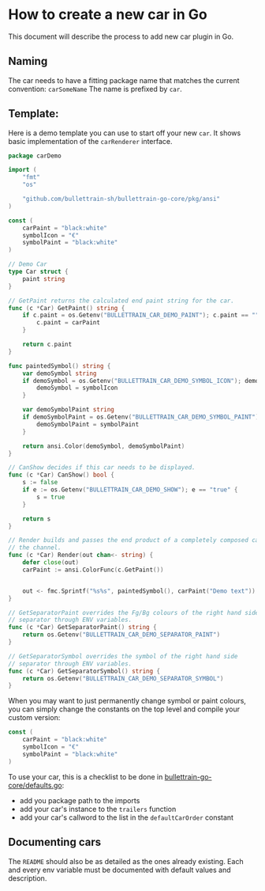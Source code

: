 # How to create a new car in Go

This document will describe the process to add new car plugin in Go.

## Naming

The car needs to have a fitting package name that matches the current convention: `carSomeName`
The name is prefixed by `car`.

## Template:

Here is a demo template you can use to start off your new `car`. It shows basic implementation of the `carRenderer` interface.

```go
package carDemo

import (
	"fmt"
	"os"

	"github.com/bullettrain-sh/bullettrain-go-core/pkg/ansi"
)

const (
    carPaint = "black:white"
    symbolIcon = "€"
    symbolPaint = "black:white"
)

// Demo Car
type Car struct {
	paint string
}

// GetPaint returns the calculated end paint string for the car.
func (c *Car) GetPaint() string {
	if c.paint = os.Getenv("BULLETTRAIN_CAR_DEMO_PAINT"); c.paint == "" {
		c.paint = carPaint
	}

	return c.paint
}

func paintedSymbol() string {
	var demoSymbol string
	if demoSymbol = os.Getenv("BULLETTRAIN_CAR_DEMO_SYMBOL_ICON"); demoSymbol == "" {
		demoSymbol = symbolIcon
	}

	var demoSymbolPaint string
	if demoSymbolPaint = os.Getenv("BULLETTRAIN_CAR_DEMO_SYMBOL_PAINT"); demoSymbolPaint == "" {
		demoSymbolPaint = symbolPaint
	}

	return ansi.Color(demoSymbol, demoSymbolPaint)
}

// CanShow decides if this car needs to be displayed.
func (c *Car) CanShow() bool {
	s := false
	if e := os.Getenv("BULLETTRAIN_CAR_DEMO_SHOW"); e == "true" {
		s = true
	}

	return s
}

// Render builds and passes the end product of a completely composed car onto
// the channel.
func (c *Car) Render(out chan<- string) {
	defer close(out)
	carPaint := ansi.ColorFunc(c.GetPaint())


	out <- fmc.Sprintf("%s%s", paintedSymbol(), carPaint("Demo text"))
}

// GetSeparatorPaint overrides the Fg/Bg colours of the right hand side
// separator through ENV variables.
func (c *Car) GetSeparatorPaint() string {
	return os.Getenv("BULLETTRAIN_CAR_DEMO_SEPARATOR_PAINT")
}

// GetSeparatorSymbol overrides the symbol of the right hand side
// separator through ENV variables.
func (c *Car) GetSeparatorSymbol() string {
	return os.Getenv("BULLETTRAIN_CAR_DEMO_SEPARATOR_SYMBOL")
}
```


When you may want to just permanently change symbol or paint colours, you can simply change the constants on the top level and compile your custom version:

```go
const (
    carPaint = "black:white"
    symbolIcon = "€"
    symbolPaint = "black:white"
)
```

To use your car, this is a checklist to be done in [bullettrain-go-core/defaults.go](../defaults.go):

* add you package path to the imports
* add your car's instance to the `trailers` function
* add your car's callword to the list in the `defaultCarOrder` constant

## Documenting cars

The `README` should also be as detailed as the ones already existing.
Each and every env variable must be documented with default values and description.
